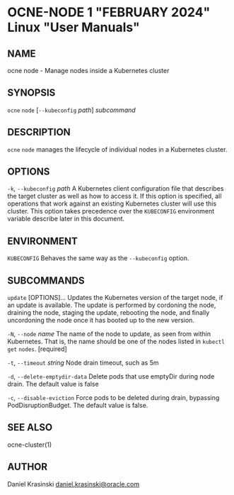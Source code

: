 OCNE-NODE 1 "FEBRUARY 2024" Linux "User Manuals"
================================================

NAME
----

ocne node - Manage nodes inside a Kubernetes cluster

SYNOPSIS
--------

`ocne` `node` [`--kubeconfig` *path*] *subcommand*

DESCRIPTION
-----------

`ocne` `node` manages the lifecycle of individual nodes in a Kubernetes
cluster.

OPTIONS
-------

`-k`, `--kubeconfig` *path*
  A Kubernetes client configuration file that describes the target cluster as
  well as how to access it.  If this option is specified, all operations that
  work against an existing Kubernetes cluster will use this cluster.  This
  option takes precedence over the `KUBECONFIG` environment variable describe
  later in this document.

ENVIRONMENT
-----------

`KUBECONFIG`
  Behaves the same way as the `--kubeconfig` option.

SUBCOMMANDS
-----------

`update` [OPTIONS]...
  Updates the Kubernetes version of the target node, if an update is available.  The update is performed
  by cordoning the node, draining the node, staging the update, rebooting the
  node, and finally uncordoning the node once it has booted up to the new
  version.

`-N`, `--node` *name*
    The name of the node to update, as seen from within Kubernetes.  That is,
    the name should be one of the nodes listed in `kubectl` `get` `nodes`. [required]

`-t`, `--timeout` *string*
    Node drain timeout, such as 5m

`-d`, `--delete-emptydir-data` 
    Delete pods that use emptyDir during node drain. The default value is false

`-c`, `--disable-eviction`
    Force pods to be deleted during drain, bypassing PodDisruptionBudget. The default value is false.

SEE ALSO
--------

ocne-cluster(1)

AUTHOR
------

Daniel Krasinski <daniel.krasinski@oracle.com>
